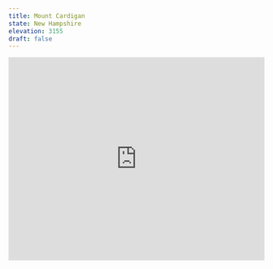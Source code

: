 ```yaml
---
title: Mount Cardigan 
state: New Hampshire
elevation: 3155 
draft: false
---
```

<iframe class="alltrails" src="https://www.alltrails.com/widget/trail/us/new-hampshire/manning-trail-clark-trail-and-holt-trail-loop-to-mount-cardigan?u=i&sh=q5vqbr" width="100%" height="400" frameBorder="0" scrolling="no" marginHeight="0" marginWidth="0" title="AllTrails: Trail Guides and Maps for Hiking, Camping, and Running"></iframe>
